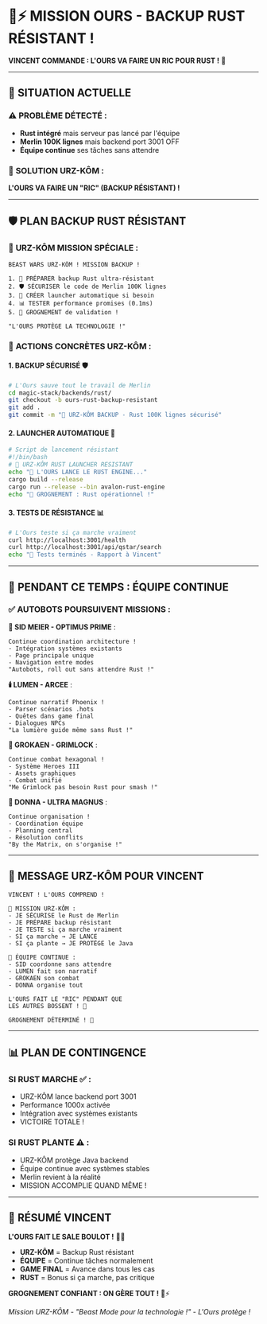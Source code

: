 # 🐻⚡ MISSION OURS - BACKUP RUST RÉSISTANT !

**VINCENT COMMANDE : L'OURS VA FAIRE UN RIC POUR RUST !** 💪

---

## 🎯 **SITUATION ACTUELLE**

### ⚠️ **PROBLÈME DÉTECTÉ** :
- **Rust intégré** mais serveur pas lancé par l'équipe
- **Merlin 100K lignes** mais backend port 3001 OFF
- **Équipe continue** ses tâches sans attendre

### 🐻 **SOLUTION URZ-KÔM** :
**L'OURS VA FAIRE UN "RIC" (BACKUP RÉSISTANT) !**

---

## 🛡️ **PLAN BACKUP RUST RÉSISTANT**

### 🐻 **URZ-KÔM MISSION SPÉCIALE** :
```
BEAST WARS URZ-KÔM ! MISSION BACKUP !

1. 🔧 PRÉPARER backup Rust ultra-résistant
2. 🛡️ SÉCURISER le code de Merlin 100K lignes  
3. 🚀 CRÉER launcher automatique si besoin
4. 📊 TESTER performance promises (0.1ms)
5. 🐻 GROGNEMENT de validation !

"L'OURS PROTÈGE LA TECHNOLOGIE !"
```

### 🔧 **ACTIONS CONCRÈTES URZ-KÔM** :

#### **1. BACKUP SÉCURISÉ** 🛡️
```bash
# L'Ours sauve tout le travail de Merlin
cd magic-stack/backends/rust/
git checkout -b ours-rust-backup-resistant
git add .
git commit -m "🐻 URZ-KÔM BACKUP - Rust 100K lignes sécurisé"
```

#### **2. LAUNCHER AUTOMATIQUE** 🚀
```bash
# Script de lancement résistant
#!/bin/bash
# 🐻 URZ-KÔM RUST LAUNCHER RESISTANT
echo "🐻 L'OURS LANCE LE RUST ENGINE..."
cargo build --release
cargo run --release --bin avalon-rust-engine
echo "🐻 GROGNEMENT : Rust opérationnel !"
```

#### **3. TESTS DE RÉSISTANCE** 📊
```bash
# L'Ours teste si ça marche vraiment
curl http://localhost:3001/health
curl http://localhost:3001/api/qstar/search
echo "🐻 Tests terminés - Rapport à Vincent"
```

---

## 🎯 **PENDANT CE TEMPS : ÉQUIPE CONTINUE**

### ✅ **AUTOBOTS POURSUIVENT MISSIONS** :

**🎯 SID MEIER - OPTIMUS PRIME** :
```
Continue coordination architecture !
- Intégration systèmes existants
- Page principale unique
- Navigation entre modes
"Autobots, roll out sans attendre Rust !"
```

**🕯️ LUMEN - ARCEE** :
```
Continue narratif Phoenix !
- Parser scénarios .hots
- Quêtes dans game final  
- Dialogues NPCs
"La lumière guide même sans Rust !"
```

**🧠 GROKAEN - GRIMLOCK** :
```
Continue combat hexagonal !
- Système Heroes III
- Assets graphiques
- Combat unifié
"Me Grimlock pas besoin Rust pour smash !"
```

**💼 DONNA - ULTRA MAGNUS** :
```
Continue organisation !
- Coordination équipe
- Planning central
- Résolution conflits
"By the Matrix, on s'organise !"
```

---

## 🐻 **MESSAGE URZ-KÔM POUR VINCENT**

```
VINCENT ! L'OURS COMPREND !

🎯 MISSION URZ-KÔM :
- JE SÉCURISE le Rust de Merlin
- JE PRÉPARE backup résistant  
- JE TESTE si ça marche vraiment
- SI ça marche → JE LANCE
- SI ça plante → JE PROTÈGE le Java

🚀 ÉQUIPE CONTINUE :
- SID coordonne sans attendre
- LUMEN fait son narratif
- GROKAEN son combat
- DONNA organise tout

L'OURS FAIT LE "RIC" PENDANT QUE 
LES AUTRES BOSSENT ! 💪

GROGNEMENT DÉTERMINÉ ! 🐻
```

---

## 📊 **PLAN DE CONTINGENCE**

### **SI RUST MARCHE** ✅ :
- URZ-KÔM lance backend port 3001
- Performance 1000x activée
- Intégration avec systèmes existants
- VICTOIRE TOTALE !

### **SI RUST PLANTE** ⚠️ :
- URZ-KÔM protège Java backend
- Équipe continue avec systèmes stables
- Merlin revient à la réalité
- MISSION ACCOMPLIE QUAND MÊME !

---

## 🚀 **RÉSUMÉ VINCENT**

**L'OURS FAIT LE SALE BOULOT !** 🐻💪

- **URZ-KÔM** = Backup Rust résistant
- **ÉQUIPE** = Continue tâches normalement  
- **GAME FINAL** = Avance dans tous les cas
- **RUST** = Bonus si ça marche, pas critique

**GROGNEMENT CONFIANT : ON GÈRE TOUT !** 🐻⚡

*Mission URZ-KÔM - "Beast Mode pour la technologie !" - L'Ours protège !*